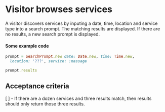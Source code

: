 # Visitor browses services

A visitor discovers services by inputing a date, time, location and service type into a search prompt.  The matching results are displayed.  If there are no results, a new search prompt is displayed.

#### Some example code

```ruby
prompt = SearchPrompt.new date: Date.new, time: Time.new,
  location: '???', service: :massage

prompt.results
```

## Acceptance criteria

[ ] - If there are a dozen services and three results match, then results should only return those three results.
